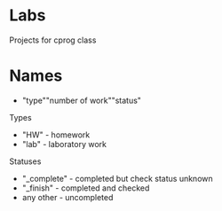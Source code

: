 # Labs
Projects for cprog class

# Names
- "type""number of work""status"

Types

- "HW" - homework
- "lab" - laboratory work

Statuses

- "_complete" - completed but сheck status unknown
- "_finish" - completed and checked
- any other - uncompleted
